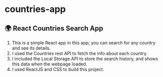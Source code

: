 # countries-app
## 🌍 React Countries Search App

1. This is a simple React app in this app, you can search for any country and see its details.
2. I used the Countries rest API to fetch the info about each country.
3. I included the Local Storage API to store the search history, and shows this data when the webpage loaded.
4. I used ReactJS and CSS to build this project.